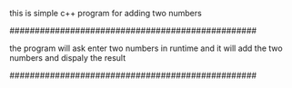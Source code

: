 this is simple c++ program for adding two numbers


#################################################


the program will ask enter two numbers in runtime and it will add the two numbers and dispaly the result



#################################################
